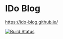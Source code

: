 # IDo Blog
<https://ido-blog.github.io/>

[![Build Status](https://app.travis-ci.com/ido-blog/ido-blog.github.io.svg?branch=master)](https://app.travis-ci.com/ido-blog/ido-blog.github.io)
